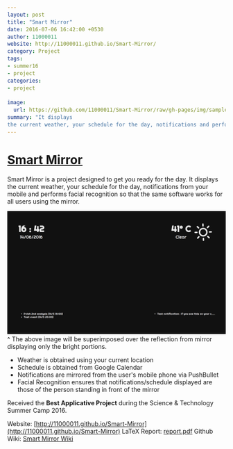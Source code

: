 ```yaml
---
layout: post
title: "Smart Mirror"
date: 2016-07-06 16:42:00 +0530
author: 11000011
website: http://11000011.github.io/Smart-Mirror/
category: Project
tags:
- summer16
- project
categories:
- project

image:
  url: https://github.com/11000011/Smart-Mirror/raw/gh-pages/img/sample.png
summary: "It displays
the current weather, your schedule for the day, notifications and performs facial recognition from your mobile"
---
```


# [Smart Mirror](http://11000011.github.io/Smart-Mirror/)

Smart Mirror is a project designed to get you ready for the day. It displays
the current weather, your schedule for the day, notifications from your mobile
and performs facial recognition so that the same software works for all users
using the mirror.

![image](https://github.com/11000011/Smart-Mirror/raw/gh-pages/img/sample.png)
^ The above image will be superimposed over the reflection from mirror displaying only the bright portions.

* Weather is obtained using your current location
* Schedule is obtained from Google Calendar
* Notifications are mirrored from the user's mobile phone via PushBullet
* Facial Recognition ensures that notifications/schedule displayed are those of the person standing in front of the mirror

Received the **Best Applicative Project** during the Science & Technology Summer
Camp 2016.

Website: [http://11000011.github.io/Smart-Mirror](http://11000011.github.io/Smart-Mirror)
LaTeX Report: [report.pdf](http://github.com/11000011/Smart-Mirror/raw/gh-pages/report.pdf)
Github Wiki: [Smart Mirror Wiki](http://github.com/11000011/Smart-Mirror/wiki/)
